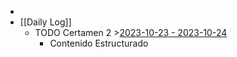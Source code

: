 -
- [[Daily Log]]
	- TODO Certamen 2 >[2023-10-23 - 2023-10-24](#agenda://?start=1698033600000&end=1698119999000)
		- Contenido Estructurado